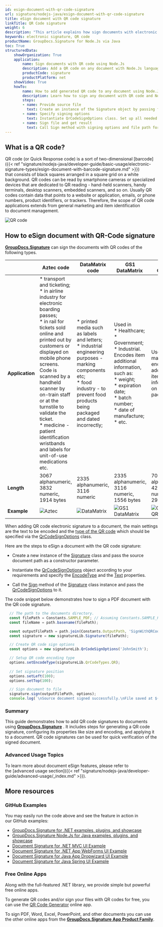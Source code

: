```yaml
---
id: esign-document-with-qr-code-signature
url: signature/nodejs-java/esign-document-with-qr-code-signature
title: eSign document with QR code signature
linkTitle: QR Code signature
weight: 6
description: "This article explains how sign documents with electronic signature as QR code on document page with GroupDocs.Signature API."
keywords: electronic signature, QR code 
productName: GroupDocs.Signature for Node.Js via Java 
toc: True
structuredData:
    showOrganization: True
    application:    
        name: Sign documents with QR code using Node.Js    
        description: Add a QR code on any document with Node.Js language by GroupDocs.Signature for Node.Js via Java APIs
        productCode: signature
        productPlatform: net 
    showVideo: True
    howTo:
        name: How to add generated QR code to any document using Node.Js 
        description: Learn how to sign any document with QR code and Node.Js
        steps:
        - name: Provide source file
          text: Create an instance of the Signature object by passing file as a constructor parameter. You may provide either a file path or a file stream. 
        - name: Specify signing options 
          text: Instantiate QrCodeSignOptions class. Set up all needed data.
        - name: Sign file and get result 
          text: Call Sign method with signing options and file path for result file. You also may use a stream as output.
---
```

## What is a QR code?

QR code (or Quick Response code) is a sort of two-dimensional [barcode]({{< ref "signature/nodejs-java/developer-guide/basic-usage/electronic-signature-types/esign-document-with-barcode-signature.md" >}}) that consists of black squares arranged in a square grid on a white background. QR codes can be read by smartphone cameras or specialized devices that are dedicated to QR reading - hand-held scanners, handy terminals, desktop scanners, embedded scanners, and so on. Usually QR codes contain data that points to a website or application, emails, or phone numbers, product identifiers, or trackers. Therefore, the scope of QR code applications extends from general marketing and item identification to document management.

![QR code](/signature/nodejs-java/images/esign-document-with-qr-code-signature.png)

## How to eSign document with QR-Code signature

[**GroupDocs.Signature**](https://products.groupdocs.com/signature/nodejs-java) can sign the documents with QR codes of the following types. 

| |Aztec code | DataMatrix code | GS1 DataMatrix  | GS1 QR code  | QR |
| --- | --- | --- | --- | --- | --- |
| **Application** | * transport and ticketing;<br> * in airline industry for electronic boarding passes;<br> * in rail for tickets sold online and printed out by customers or displayed on mobile phone screens. Code is scanned by a handheld scanner by on-train staff or at the turnstile to validate the ticket.<br> * medicine - patient identification wristbands and labels for unit-of-use medications etc. | * printed media such as labels and letters;<br> * industrial engineering purposes - marking components etc;<br>  * food industry - to prevent food products being packaged and dated incorrectly; | Used in<br> * Healthcare;<br> * Government;<br> * Industrial.<br> Encodes item additional information, such as:<br> * weight;<br> * expiration date;<br> * batch number;<br> * date of manufacture;<br> * etc.| Used in marketing to encode additional item information on the package | Widely used in automotive industry and mobile applications. Useful for encoding large amount of data characters and specific URLs.| 
| **Length** | 3067 alphanumeric,<br> 3832 numeric,<br> 1914 bytes | 2335 alphanumeric,<br> 3116 numeric | 2335 alphanumeric,<br> 3116 numeric,<br> 1556 bytes | 7089 alphanumeric,<br> 4296 numeric,<br> 2953 bytes | 4296 alphanumeric,<br> 7089 numeric,<br> 2953 bytes |
| **Example** | ![Aztec](/signature/nodejs-java/images/esign-document-with-qr-code-signature_1.png) | ![DataMatrix](/signature/nodejs-java/images/esign-document-with-qr-code-signature_2.png) | ![GS1 DataMatrix](/signature/nodejs-java/images/esign-document-with-qr-code-signature_3.png) | ![GS1 QR code](/signature/nodejs-java/images/esign-document-with-qr-code-signature_4.png) | ![QR](/signature/nodejs-java/images/esign-document-with-qr-code-signature_5.png)

When adding QR code electronic signature to a document, the main settings are the text to be encoded and the [type of the QR code](https://reference.groupdocs.com/signature/nodejs-java/groupdocs.signature.domain/qrcodetypes/#fields) which should be specified via the [QrCodeSignOptions](https://reference.groupdocs.com/signature/nodejs-java/groupdocs.signature.options/qrcodesignoptions) class.  

Here are the steps to eSign a document with the QR code signature:

* Create a new instance of the [Signature](https://reference.groupdocs.com/signature/nodejs-java/groupdocs.signature/signature) class and pass the source document path as a constructor parameter.

* Instantiate the [QrCodeSignOptions](https://reference.groupdocs.com/signature/nodejs-java/groupdocs.signature.options/qrcodesignoptions) object according to your requirements and specify the [EncodeType](https://reference.groupdocs.com/signature/nodejs-java/groupdocs.signature.options/qrcodesignoptions/encodetype) and the [Text](https://reference.groupdocs.com/signature/nodejs-java/groupdocs.signature.options/textsignoptions/text) properties.
  
* Call the [Sign](https://reference.groupdocs.com/signature/nodejs-java/groupdocs.signature/signature/sign/) method of the [Signature](https://reference.groupdocs.com/signature/nodejs-java/groupdocs.signature/signature) class instance and pass the [QrCodeSignOptions](https://reference.groupdocs.com/signature/nodejs-java/groupdocs.signature.options/qrcodesignoptions) to it.

The code snippet below demonstrates how to sign a PDF document with the QR code signature.

```javascript
  // The path to the documents directory.
  const filePath = Constants.SAMPLE_PDF; // Assuming Constants.SAMPLE_PDF is defined elsewhere
  const fileName = path.basename(filePath);

  const outputFilePath = path.join(Constants.OutputPath, 'SignWithQRCode', fileName);
  const signature = new signatureLib.Signature(filePath);

  // Create QR code sign options
  const options = new signatureLib.QrCodeSignOptions('JohnSmith');

  // Setup QR code encoding type
  options.setEncodeType(signatureLib.QrCodeTypes.QR);
  
  // Set signature position
  options.setLeft(100);
  options.setTop(100);

  // Sign document to file
  signature.sign(outputFilePath, options);
  console.log(`\nSource document signed successfully.\nFile saved at ${outputFilePath}`);
```
### Summary
This guide demonstrates how to add QR code signatures to documents using [**GroupDocs.Signature**](https://products.groupdocs.com/signature/nodejs-java) . It includes steps for generating a QR code signature, configuring its properties like size and encoding, and applying it to a document. QR code signatures can be used for quick verification of the signed document.

### Advanced Usage Topics

To learn more about document eSign features, please refer to the [advanced usage section]({{< ref "signature/nodejs-java/developer-guide/advanced-usage/_index.md" >}}).

## More resources

### GitHub Examples

You may easily run the code above and see the feature in action in our GitHub examples:

* [GroupDocs.Signature for .NET examples, plugins, and showcase](https://github.com/groupdocs-signature/GroupDocs.Signature-for-.NET)
* [GroupDocs.Signature Node.Js for Java examples, plugins, and showcase](https://github.com/groupdocs-signature/GroupDocs.Signature-for-Java)
* [Document Signature for .NET MVC UI Example](https://github.com/groupdocs-signature/GroupDocs.Signature-for-.NET-MVC)
* [Document Signature for .NET App WebForms UI Example](https://github.com/groupdocs-signature/GroupDocs.Signature-for-.NET-WebForms)
* [Document Signature for Java App Dropwizard UI Example](https://github.com/groupdocs-signature/GroupDocs.Signature-for-Java-Dropwizard)
* [Document Signature for Java Spring UI Example](https://github.com/groupdocs-signature/GroupDocs.Signature-for-Java-Spring)

### Free Online Apps

Along with the full-featured .NET library, we provide simple but powerful free online apps.

To generate QR codes and/or sign your files with QR codes for free, you can use the [QR Code Generator](https://products.groupdocs.app/signature/generate/qrcode) online app.

To sign PDF, Word, Excel, PowerPoint, and other documents you can use the other online apps from the **[GroupDocs.Signature App Product Family](https://products.groupdocs.app/signature/family)**.